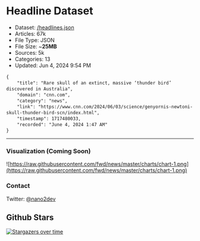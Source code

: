 # Headline Dataset

- Dataset: [/headlines.json](https://raw.githubusercontent.com/fwd/news/master/headlines.json) 
- Articles: 67k
- File Type: JSON
- File Size: ~**25MB**
- Sources: 5k
- Categories: 13
- Updated: Jun 4, 2024 9:54 PM

```
{
    "title": "Rare skull of an extinct, massive ‘thunder bird’ discovered in Australia",
    "domain": "cnn.com",
    "category": "news",
    "link": "https://www.cnn.com/2024/06/03/science/genyornis-newtoni-skull-thunder-bird-scn/index.html",
    "timestamp": 1717480033,
    "recorded": "June 4, 2024 1:47 AM"
}
```

---

### Visualization (Coming Soon)

![https://raw.githubusercontent.com/fwd/news/master/charts/chart-1.png](https://raw.githubusercontent.com/fwd/news/master/charts/chart-1.png)

### Contact 

Twitter: [@nano2dev](https://twitter.com/nano2dev)

## Github Stars

[![Stargazers over time](https://starchart.cc/fwd/news.svg)](https://starchart.cc/fwd/news)
